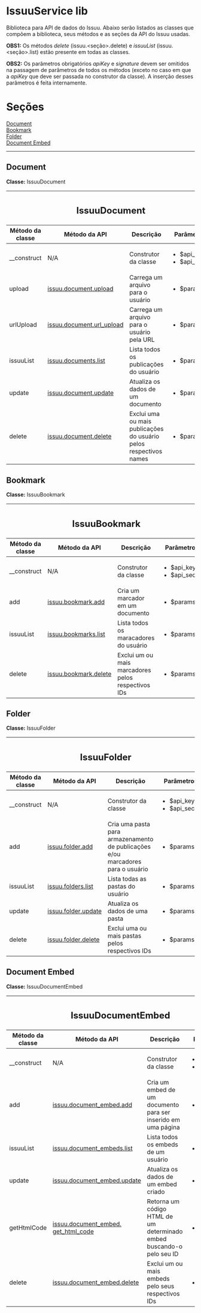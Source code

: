 IssuuService lib
================

Biblioteca para API de dados do Issuu. Abaixo serão listados as classes que compõem a biblioteca, seus métodos e as
seções da API do Issuu usadas.

<strong>OBS1:</strong> Os métodos <em>delete</em> (issuu.\<seção\>.delete) e <em>issuuList</em> (issuu.\<seção\>.list)
estão presente em todas as classes.

<strong>OBS2:</strong> Os parâmetros obrigatórios <em>apiKey</em> e <em>signature</em> devem ser omitidos na passagem
de parâmetros de todos os métodos (exceto no caso em que a <em>apiKey</em> que deve ser passada no construtor da classe).
A inserção desses parâmetros é feita internamente.

<h1>Seções</h1>
<a href="#document">Document</a><br>
<a href="#bookmark">Bookmark</a><br>
<a href="#folder">Folder</a><br>
<a href="#document-embed">Document Embed</a><br>

<hr>
<h2>Document</h2>
<strong>Classe:</strong> IssuuDocument

<table>
	<thead>
		<tr>
			<th colspan="4"><h2>IssuuDocument</h2></th>
		</tr>
		<tr>
			<th>Método da classe</th>
			<th>Método da API</th>
			<th>Descrição</th>
			<th>Parâmetros</th>
		</tr>
	</thead>
	<tbody>
		<tr>
			<td>__construct</td>
			<td>N/A</td>
			<td>Construtor da classe</td>
			<td>
				<ul>
					<li>$api_key</li>
					<li>$api_secret</li>
				</ul>
			</td>
		</tr>
		<tr>
			<td>upload</td>
			<td>
				<a target="_blank" href="https://developers.issuu.com/api/issuu.document.upload.html">
					issuu.document.upload
				</a>
			</td>
			<td>Carrega um arquivo para o usuário</td>
			<td>
				<ul>
					<li>$params</li>
				</ul>
			</td>
		</tr>
		<tr>
			<td>urlUpload</td>
			<td>
				<a target="_blank" href="https://developers.issuu.com/api/issuu.document.url_upload.html">
					issuu.document.url_upload
				</a>
			</td>
			<td>Carrega um arquivo para o usuário pela URL</td>
			<td>
				<ul>
					<li>$params</li>
				</ul>
			</td>
		</tr>
		<tr>
			<td>issuuList</td>
			<td>
				<a target="_blank" href="https://developers.issuu.com/api/issuu.document.list.html">
					issuu.documents.list
				</a>
			</td>
			<td>Lista todos os publicações do usuário</td>
			<td>
				<ul>
					<li>$params</li>
				</ul>
			</td>
		</tr>
		<tr>
			<td>update</td>
			<td>
				<a target="_blank" href="https://developers.issuu.com/api/issuu.document.update.html">
					issuu.document.update
				</a>
			</td>
			<td>Atualiza os dados de um documento</td>
			<td>
				<ul>
					<li>$params</li>
				</ul>
			</td>
		</tr>
		<tr>
			<td>delete</td>
			<td>
				<a target="_blank" href="https://developers.issuu.com/api/issuu.document.delete.html">
					issuu.document.delete
				</a>
			</td>
			<td>Exclui uma ou mais publicações do usuário pelos respectivos names</td>
			<td>
				<ul>
					<li>$params</li>
				</ul>
			</td>
		</tr>
	</tbody>
</table>

<h2>Bookmark</h2>
<strong>Classe:</strong> IssuuBookmark

<table>
	<thead>
		<tr>
			<th colspan="4">
				<h2>IssuuBookmark</h2>
			</th>
		</tr>
		<tr>
			<th>Método da classe</th>
			<th>Método da API</th>
			<th>Descrição</th>
			<th>Parâmetros</th>
		</tr>
	</thead>
	<tbody>
		<tr>
			<td>__construct</td>
			<td>N/A</td>
			<td>Construtor da classe</td>
			<td>
				<ul>
					<li>$api_key</li>
					<li>$api_secret</li>
				</ul>
			</td>
		</tr>
		<tr>
			<td>add</td>
			<td>
				<a target="_blank" href="https://developers.issuu.com/api/issuu.bookmark.add.html">
					issuu.bookmark.add
				</a>
			</td>
			<td>Cria um marcador em um documento</td>
			<td>
				<ul>
					<li>$params</li>
				</ul>
			</td>
		</tr>
		<tr>
			<td>issuuList</td>
			<td>
				<a target="_blank" href="https://developers.issuu.com/api/issuu.bookmarks.list.html">
					issuu.bookmarks.list
				</a>
			</td>
			<td>Lista todos os maracadores do usuário</td>
			<td>
				<ul>
					<li>$params</li>
				</ul>
			</td>
		</tr>
		<tr>
			<td>delete</td>
			<td>
				<a target="_blank" href="https://developers.issuu.com/api/issuu.bookmark.delete.html">
					issuu.bookmark.delete
				</a>
			</td>
			<td>Exclui um ou mais marcadores pelos respectivos IDs</td>
			<td>
				<ul>
					<li>$params</li>
				</ul>
			</td>
		</tr>
	</tbody>
</table>

<h2>Folder</h2>
<strong>Classe:</strong> IssuuFolder
<table>
	<thead>
		<tr>
			<th colspan="4">
				<h2>IssuuFolder</h2>
			</th>
		</tr>
		<tr>
			<th>Método da classe</th>
			<th>Método da API</th>
			<th>Descrição</th>
			<th>Parâmetros</th>
		</tr>
	</thead>
	<tbody>
		<tr>
			<td>__construct</td>
			<td>N/A</td>
			<td>Construtor da classe</td>
			<td>
				<ul>
					<li>$api_key</li>
					<li>$api_secret</li>
				</ul>
			</td>
		</tr>
		<tr>
			<td>add</td>
			<td>
				<a target="_blank" href="https://developers.issuu.com/api/issuu.folder.add.html">
					issuu.folder.add
				</a>
			</td>
			<td>Cria uma pasta para armazenamento de publicações e/ou marcadores para o usuário</td>
			<td>
				<ul>
					<li>$params</li>
				</ul>
			</td>
		</tr>
		<tr>
			<td>issuuList</td>
			<td>
				<a target="_blank" href="https://developers.issuu.com/api/issuu.folder.list.html">
					issuu.folders.list
				</a>
			</td>
			<td>Lista todas as pastas do usuário</td>
			<td>
				<ul>
					<li>$params</li>
				</ul>
			</td>
		</tr>
		<tr>
			<td>update</td>
			<td>
				<a target="_blank" href="https://developers.issuu.com/api/issuu.folder.update.html">
					issuu.folder.update
				</a>
			</td>
			<td>Atualiza os dados de uma pasta</td>
			<td>
				<ul>
					<li>$params</li>
				</ul>
			</td>
		</tr>
		<tr>
			<td>delete</td>
			<td>
				<a target="_blank" href="https://developers.issuu.com/api/issuu.folder.delete.html">
					issuu.folder.delete
				</a>
			</td>
			<td>Exclui uma ou mais pastas pelos respectivos IDs</td>
			<td>
				<ul>
					<li>$params</li>
				</ul>
			</td>
		</tr>
	</tbody>
</table>

<h2>Document Embed</h2>
<strong>Classe:</strong> IssuuDocumentEmbed

<table>
	<thead>
		<tr>
			<th colspan="4">
				<h2>IssuuDocumentEmbed</h2>
			</th>
		</tr>
		<tr>
			<th>Método da classe</th>
			<th>Método da API</th>
			<th>Descrição</th>
			<th>Parâmetros</th>
		</tr>
	</thead>
	<tbody>
		<tr>
			<td>__construct</td>
			<td>N/A</td>
			<td>Construtor da classe</td>
			<td>
				<ul>
					<li>$api_key</li>
					<li>$api_secret</li>
				</ul>
			</td>
		</tr>
		<tr>
			<td>add</td>
			<td>
				<a href="https://developers.issuu.com/api/issuu.document_embed.add.html">
					issuu.document_embed.add
					</a>
				</td>
			<td>Cria um embed de um documento para ser inserido em uma página</td>
			<td>
				<ul>
					<li>$params</li>
				</ul>
			</td>
		</tr>
		<tr>
			<td>issuuList</td>
			<td>
				<a target="_blank" href="https://developers.issuu.com/api/issuu.document_embeds.list.html">
					issuu.document_embeds.list
				</a>
			</td>
			<td>Lista todos os embeds de um usuário</td>
			<td>
				<ul>
					<li>$params</li>
				</ul>
			</td>
		</tr>
		<tr>
			<td>update</td>
			<td>
				<a target="_blank" href="https://developers.issuu.com/api/issuu.document_embed.update.html">
					issuu.document_embed.update
				</a>
			</td>
			<td>Atualiza os dados de um embed criado</td>
			<td>
				<ul>
					<li>$params</li>
				</ul>
			</td>
		</tr>
		<tr>
			<td>getHtmlCode</td>
			<td>
				<a target="_blank" href="https://developers.issuu.com/api/issuu.document_embed.get_html_code.html">
					issuu.document_embed.<br>get_html_code
				</a>
			</td>
			<td>Retorna um código HTML de um determinado embed buscando-o pelo seu ID</td>
			<td>
				<ul>
					<li>$params</li>
				</ul>
			</td>
		</tr>
		<tr>
			<td>delete</td>
			<td>
				<a target="_blank" href="https://developers.issuu.com/api/issuu.document_embed.delete.html">
					issuu.document_embed.delete
				</a>
			</td>
			<td>Exclui um ou mais embeds pelo seus respectivos IDs</td>
			<td>
				<ul>
					<li>$params</li>
				</ul>
			</td>
		</tr>
	</tbody>
</table>
